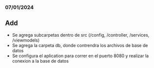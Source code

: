### 07/01/2024

## Add
- Se agrega subcarpetas dentro de src (/config, /controller, /services, /viewmodels)
- Se agrega la carpeta db, donde contrendra los archivos de base de datos
- Se configura el aplication para correr en el puerto 8080 y realizar la conexion a la base de datos